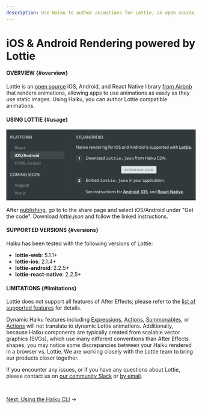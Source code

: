 ```yaml
---
description: Use Haiku to author animations for Lottie, an open source iOS, Android, and React Native library.
---
```


# iOS & Android Rendering powered by Lottie

#### OVERVIEW {#overview}

Lottie is an [open source](https://github.com/airbnb/lottie-ios) iOS, Android, and React Native library [from Airbnb](https://airbnb.design/lottie/) that renders animations, allowing apps to use animations as easily as they use static images. Using Haiku, you can author Lottie compatible animations.


#### USING LOTTIE {#usage}

![](/assets/lottie-json.png)

After [publishing](/embedding-and-using-haiku/publishing-and-embedding.md), go to to the share page and select iOS/Android under "Get the code". Download _lottie.json_ and follow the linked instructions.

#### SUPPORTED VERSIONS {#versions}

Haiku has been tested with the following versions of Lottie:

- **lottie-web**: 5.1.1+
- **lottie-ios**: 2.1.4+
- **lottie-android**: 2.2.5+
- **lottie-react-native**: 2.2.5+

#### LIMITATIONS {#limitations}

Lottie does not support all features of After Effects; please refer to the [list of supported features](http://airbnb.io/lottie/supported-features.html) for details.

Dynamic Haiku features including [Expressions](../using-haiku/writing-expressions.md), [Actions](../using-haiku/defining-states.md), [Summonables](../using-haiku/summonables.md), or [Actions](../using-haiku/actions.md) will not translate to dynamic Lottie animations. Additionally, because Haiku components are typically created from scalable vector graphics (SVGs), which use many different conventions than After Effects shapes, you may notice some discrepancies between your Haiku rendered in a browser vs. Lottie. We are working closely with the Lottie team to bring our products closer together.

If you encounter any issues, or if you have any questions about Lottie, please contact us on [our community Slack](https://www.haiku.ai/slack-community) or [by email](mailto:contact@haiku.ai).

<br>

[Next: Using the Haiku CLI](/using-haiku/using-the-cli.md) &rarr;
